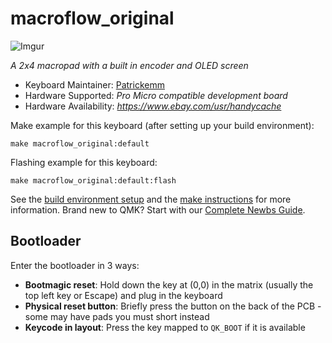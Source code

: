 # macroflow_original

![Imgur](https://i.imgur.com/hIytJTl.png)

*A 2x4 macropad with a built in encoder and OLED screen*

* Keyboard Maintainer: [Patrickemm](https://github.com/Patrickemm)
* Hardware Supported: *Pro Micro compatible development board*
* Hardware Availability: *https://www.ebay.com/usr/handycache*

Make example for this keyboard (after setting up your build environment):

    make macroflow_original:default

Flashing example for this keyboard:

    make macroflow_original:default:flash

See the [build environment setup](https://docs.qmk.fm/#/getting_started_build_tools) and the [make instructions](https://docs.qmk.fm/#/getting_started_make_guide) for more information. Brand new to QMK? Start with our [Complete Newbs Guide](https://docs.qmk.fm/#/newbs).

## Bootloader

Enter the bootloader in 3 ways:

* **Bootmagic reset**: Hold down the key at (0,0) in the matrix (usually the top left key or Escape) and plug in the keyboard
* **Physical reset button**: Briefly press the button on the back of the PCB - some may have pads you must short instead
* **Keycode in layout**: Press the key mapped to `QK_BOOT` if it is available
